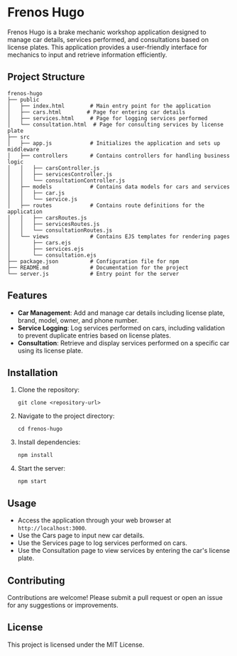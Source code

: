 # Frenos Hugo

Frenos Hugo is a brake mechanic workshop application designed to manage car details, services performed, and consultations based on license plates. This application provides a user-friendly interface for mechanics to input and retrieve information efficiently.

## Project Structure

```
frenos-hugo
├── public
│   ├── index.html        # Main entry point for the application
│   ├── cars.html        # Page for entering car details
│   ├── services.html     # Page for logging services performed
│   └── consultation.html  # Page for consulting services by license plate
├── src
│   ├── app.js            # Initializes the application and sets up middleware
│   ├── controllers       # Contains controllers for handling business logic
│   │   ├── carsController.js
│   │   ├── servicesController.js
│   │   └── consultationController.js
│   ├── models            # Contains data models for cars and services
│   │   ├── car.js
│   │   └── service.js
│   ├── routes            # Contains route definitions for the application
│   │   ├── carsRoutes.js
│   │   ├── servicesRoutes.js
│   │   └── consultationRoutes.js
│   └── views             # Contains EJS templates for rendering pages
│       ├── cars.ejs
│       ├── services.ejs
│       └── consultation.ejs
├── package.json          # Configuration file for npm
├── README.md             # Documentation for the project
└── server.js             # Entry point for the server
```

## Features

- **Car Management**: Add and manage car details including license plate, brand, model, owner, and phone number.
- **Service Logging**: Log services performed on cars, including validation to prevent duplicate entries based on license plates.
- **Consultation**: Retrieve and display services performed on a specific car using its license plate.

## Installation

1. Clone the repository:
   ```
   git clone <repository-url>
   ```
2. Navigate to the project directory:
   ```
   cd frenos-hugo
   ```
3. Install dependencies:
   ```
   npm install
   ```
4. Start the server:
   ```
   npm start
   ```

## Usage

- Access the application through your web browser at `http://localhost:3000`.
- Use the Cars page to input new car details.
- Use the Services page to log services performed on cars.
- Use the Consultation page to view services by entering the car's license plate.

## Contributing

Contributions are welcome! Please submit a pull request or open an issue for any suggestions or improvements.

## License

This project is licensed under the MIT License.